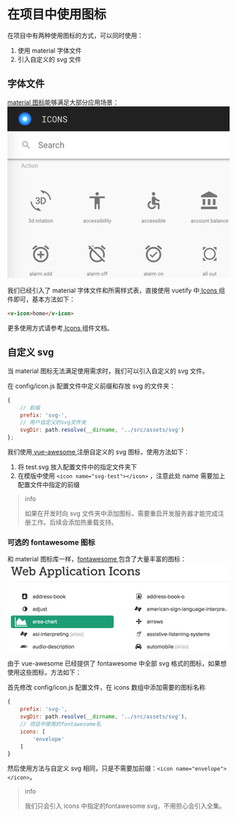 # 在项目中使用图标

在项目中有两种使用图标的方式，可以同时使用：
1. 使用 material 字体文件
2. 引入自定义的 svg 文件

## 字体文件

[material 图标](https://material.io/icons/)能够满足大部分应用场景：
![material 图标](./images/material-icons.png)

我们已经引入了 material 字体文件和所需样式表，直接使用 vuetify 中[ Icons ](https://vuetifyjs.com/components/icons)组件即可，基本方法如下：

```html
<v-icon>home</v-icon>
```

更多使用方式请参考[ Icons ](https://vuetifyjs.com/components/icons)组件文档。

## 自定义 svg

当 material 图标无法满足使用需求时，我们可以引入自定义的 svg 文件。

在 config/icon.js 配置文件中定义前缀和存放 svg 的文件夹：

```js
{
    // 前缀
    prefix: 'svg-',
    // 用户自定义的svg文件夹
    svgDir: path.resolve(__dirname, '../src/assets/svg')
};
```

我们使用[ vue-awesome ](https://github.com/Justineo/vue-awesome)注册自定义的 svg 图标，使用方法如下：
1. 将 test.svg 放入配置文件中的指定文件夹下
2. 在模版中使用 `<icon name="svg-test"></icon>` ，注意此处 name 需要加上配置文件中指定的前缀

> info
>
> 如果在开发时向 svg 文件夹中添加图标，需要重启开发服务器才能完成注册工作。后续会添加热重载支持。

### 可选的 fontawesome 图标

和 material 图标库一样，[fontawesome ](http://fontawesome.io/icons/)包含了大量丰富的图标：
![fontawesome 图标](./images/fontawesome-icons.png)

由于 vue-awesome 已经提供了 fontawesome 中全部 svg 格式的图标，如果想使用这些图标，方法如下：

首先修改 config/icon.js 配置文件，在 icons 数组中添加需要的图标名称

```js
{
    prefix: 'svg-',
    svgDir: path.resolve(__dirname, '../src/assets/svg'),
    // 项目中使用的fontawesome名
    icons: [
        'envelope'
    ]
}
```

然后使用方法与自定义 svg 相同，只是不需要加前缀：`<icon name="envelope"></icon>`。

> info
>
> 我们只会引入 icons 中指定的fontawesome svg，不用担心会引入全集。
